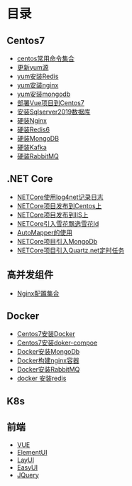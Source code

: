 # 目录

## Centos7
- [centos常用命令集合](centos-col.md) 
- [更新yum源](update-yum.md) <!-- 具体文件可以使用 .md 结尾（推荐） -->
- [yum安装Redis](yum-redis.md) <!-- 也可以用 .html -->
- [yum安装nginx](yum-nginx.md) 
- [yum安装mongodb](yum-mongodb.md) 
- [部署Vue项目到Centos7](publish-vueproject.md) 
- [安装Sqlserver2019数据库](install-sqlserver2019.md) 
- [硬装Nginx](normal-nginx.md) 
- [硬装Redis6](normal-redis6.md) 
- [硬装MongoDB](normal-mongodb.md) 
- [硬装Kafka](normal-kafka.md) 
- [硬装RabbitMQ](normal-rabbitmq.md) 


## .NET Core
- [NETCore使用log4net记录日志](/dir/netcore/log4net.md) <!-- 具体文件可以使用 .md 结尾（推荐） -->
- [NETCore项目发布到Centos上](/dir/netcore/publish-netcore.md) <!-- 也可以用 .html -->
- [NETCore项目发布到IIS上](/dir/netcore/publish-iis.md) 
- [NETCore引入雪花飘逸雪花Id](/dir/netcore/snowflake.md) 
- [AutoMapper的使用](/dir/netcore/automapper.md) 
- [NETCore项目引入MongoDb](/dir/netcore/mongodb.md) 
- [NETCore项目引入Quartz.net定时任务](/dir/netcore/quartznet.md) 





## 高并发组件
- [Nginx配置集合](/dir/highconcurrency/update-yum.md) <!-- 具体文件可以使用 .md 结尾（推荐） -->
<!-- - [yum安装Redis](yum-redis.md) 
- [yum安装nginx](yum-nginx.md) 
- [yum安装mongodb](yum-mongodb.md)  -->

## Docker
- [Centos7安装Docker](/dir/docker/install-docker.md)
- [Centos7安装doker-compoe](/dir/docker/install-doker-compoe.md)
- [Docker安装MongoDb](/dir/docker/docker-mongodb.md)
- [Docker构建nginx容器](/dir/docker/docker-nginx.md)
- [Docker安装RabbitMQ](/dir/docker/docker-rabbitmq.md)
- [docker 安装redis](/dir/docker/docker-redis.md)


## K8s


## 前端 

-  [VUE]() 
-  [ElementUI]() 
-  [LayUI]() 
-  [EasyUI]() 
-  [JQuery]() 



<!-- 
-  [vue](update-yum.md) 
- - [yum安装nginx](yum-nginx.md) 
- - [yum安装mongodb](yum-mongodb.md)  -->

